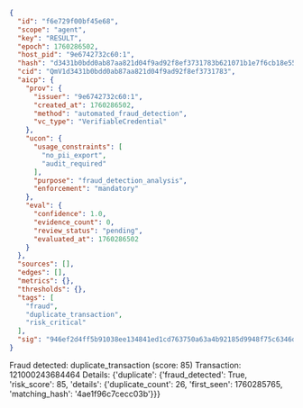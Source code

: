 ```json
{
  "id": "f6e729f00bf45e68",
  "scope": "agent",
  "key": "RESULT",
  "epoch": 1760286502,
  "host_pid": "9e6742732c60:1",
  "hash": "d3431b0bdd0ab87aa821d04f9ad92f8ef3731783b621071b1e7f6cb18e55cfca",
  "cid": "QmV1d3431b0bdd0ab87aa821d04f9ad92f8ef3731783",
  "aicp": {
    "prov": {
      "issuer": "9e6742732c60:1",
      "created_at": 1760286502,
      "method": "automated_fraud_detection",
      "vc_type": "VerifiableCredential"
    },
    "ucon": {
      "usage_constraints": [
        "no_pii_export",
        "audit_required"
      ],
      "purpose": "fraud_detection_analysis",
      "enforcement": "mandatory"
    },
    "eval": {
      "confidence": 1.0,
      "evidence_count": 0,
      "review_status": "pending",
      "evaluated_at": 1760286502
    }
  },
  "sources": [],
  "edges": [],
  "metrics": {},
  "thresholds": {},
  "tags": [
    "fraud",
    "duplicate_transaction",
    "risk_critical"
  ],
  "sig": "946ef2d4ff5b91038ee134841ed1cd763750a63a4b92185d9948f75c6346d21e"
}
```

Fraud detected: duplicate_transaction (score: 85)
Transaction: 121000243684464
Details: {'duplicate': {'fraud_detected': True, 'risk_score': 85, 'details': {'duplicate_count': 26, 'first_seen': 1760285765, 'matching_hash': '4ae1f96c7cecc03b'}}}
